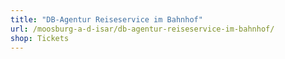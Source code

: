 ```yaml
---
title: "DB-Agentur Reiseservice im Bahnhof"
url: /moosburg-a-d-isar/db-agentur-reiseservice-im-bahnhof/
shop: Tickets
---
```

